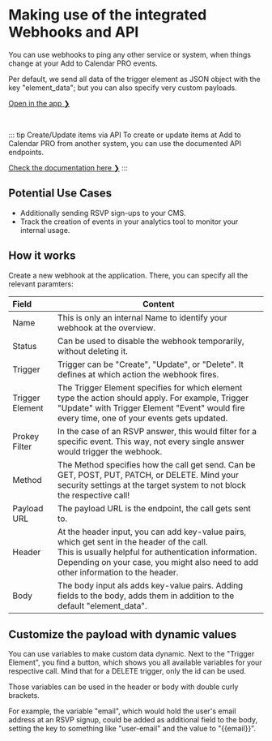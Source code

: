 # Making use of the integrated Webhooks and API

You can use webhooks to ping any other service or system, when things change at your Add to Calendar PRO events.

Per default, we send all data of the trigger element as JSON object with the key "element_data"; but you can also specify very custom payloads.

[Open in the app ❯](https://app.add-to-calendar-pro.com/webhooks)

<br />

::: tip Create/Update items via API
To create or update items at Add to Calendar PRO from another system, you can use the documented API endpoints.

[Check the documentation here ❯](/api/introduction.html)
:::

## Potential Use Cases

* Additionally sending RSVP sign-ups to your CMS.
* Track the creation of events in your analytics tool to monitor your internal usage.

## How it works

Create a new webhook at the application.
There, you can specify all the relevant paramters:


| Field           | Content                                                                                                                                                                                                                                      |
| :---------------- | ---------------------------------------------------------------------------------------------------------------------------------------------------------------------------------------------------------------------------------------------- |
| Name            | This is only an internal Name to identify your webhook at the overview.                                                                                                                                                                      |
| Status          | Can be used to disable the webhook temporarily, without deleting it.                                                                                                                                                                         |
| Trigger         | Trigger can be "Create", "Update", or "Delete". It defines at which action the webhook fires.                                                                                                                                                |
| Trigger Element | The Trigger Element specifies for which element type the action should apply. For example, Trigger "Update" with Trigger Element "Event" would fire every time, one of your events gets updated.                                             |
| Prokey Filter   | In the case of an RSVP answer, this would filter for a specific event. This way, not every single answer would trigger the webhook.                                                                                                          |
| Method          | The Method specifies how the call get send. Can be GET, POST, PUT, PATCH, or DELETE. Mind your security settings at the target system to not block the respective call!                                                                      |
| Payload URL     | The payload URL is the endpoint, the call gets sent to.                                                                                                                                                                                      |
| Header          | At the header input, you can add key-value pairs, which get sent in the header of the call.<br />This is usually helpful for authentication information. Depending on your case, you might also need to add other information to the header. |
| Body            | The body input als adds key-value pairs. Adding fields to the body, adds them in addition to the default "element_data".                                                                                                                     |

## Customize the payload with dynamic values

You can use variables to make custom data dynamic. Next to the "Trigger Element", you find a button, which shows you all available variables for your respective call. Mind that for a DELETE trigger, only the id can be used.

Those variables can be used in the header or body with double curly brackets.

For example, the variable "email", which would hold the user's email address at an RSVP signup, could be added as additional field to the body, setting the key to something like "user-email" and the value to "<span v-pre>{{email}}</span>".
